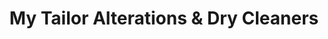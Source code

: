 ---
title: "My Tailor Alterations & Dry Cleaners"
url: /toronto/my-tailor-alterations-and-dry-cleaners/
shop: tailor
---